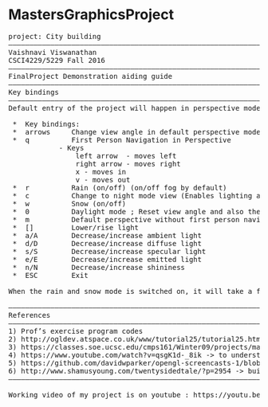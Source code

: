 # MastersGraphicsProject
<pre>
project: City building
————————————————————————————————————————————————————————————————————————————————————————————————————————————————————
Vaishnavi Viswanathan
CSCI4229/5229 Fall 2016
————————————————————————————————————————————————————————————————————————————————————————————————————————————————————
FinalProject Demonstration aiding guide
————————————————————————————————————————————————————————————————————————————————————————————————————————————————————
Key bindings
————————————————————————————————————————————————————————————————————————————————————————————————————————————————————
Default entry of the project will happen in perspective mode without the first person navigation mode - Daylight mode

 *  Key bindings:
 *  arrows     Change view angle in default perspective mode (without first person navigation)
 *  q          First Person Navigation in Perspective
            - Keys
                left arrow  - moves left
                right arrow - moves right
                x - moves in
                v - moves out
 *  r          Rain (on/off) (on/off fog by default)
 *  c          Change to night mode view (Enables lighting as well by default)
 *  w          Snow (on/off)
 *  0          Daylight mode ; Reset view angle and also the entire environment to day time (reset rain, night mode,fog,snow, lighting and fpn mode as well)
 *  m          Default perspective without first person navigation
 *  []         Lower/rise light
 *  a/A        Decrease/increase ambient light
 *  d/D        Decrease/increase diffuse light
 *  s/S        Decrease/increase specular light
 *  e/E        Decrease/increase emitted light
 *  n/N        Decrease/increase shininess
 *  ESC        Exit
 
When the rain and snow mode is switched on, it will take a few seconds for the rain/snow to pour down

————————————————————————————————————————————————————————————————————————————————————————————————————————————————————
References
————————————————————————————————————————————————————————————————————————————————————————————————————————————————————
1) Prof’s exercise program codes 
2) http://ogldev.atspace.co.uk/www/tutorial25/tutorial25.html —> Sky box 
3) https://classes.soe.ucsc.edu/cmps161/Winter09/projects/mang/finalproject.html —> rain implementation
4) https://www.youtube.com/watch?v=qsgK1d-_8ik -> to understand the calculation of normals on slanted surfaces
5) https://github.com/davidwparker/opengl-screencasts-1/blob/master/008.c -> understanding cylinder’s construction
6) http://www.shamusyoung.com/twentysidedtale/?p=2954 -> building textures
————————————————————————————————————————————————————————————————————————————————————————————————————————————————————

Working video of my project is on youtube : https://youtu.be/E8rzg3k9Pcs

</pre>


